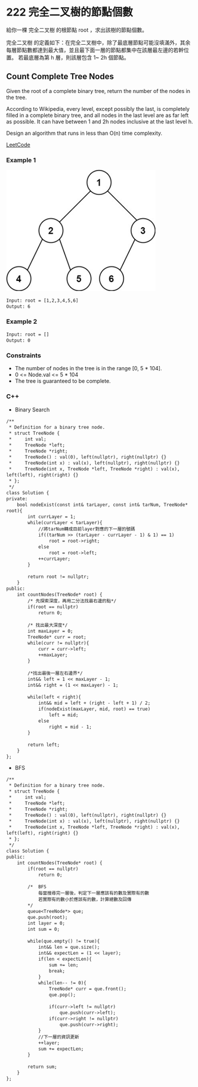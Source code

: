 # 222 完全二叉樹的節點個數

給你一棵 完全二叉樹 的根節點 root ，求出該樹的節點個數。

完全二叉樹 的定義如下：在完全二叉樹中，除了最底層節點可能沒填滿外，其余每層節點數都達到最大值，並且最下面一層的節點都集中在該層最左邊的若幹位置。
若最底層為第 h 層，則該層包含 1~ 2<up>h</sup> 個節點。

##  Count Complete Tree Nodes

Given the root of a complete binary tree, return the number of the nodes in the tree.

According to Wikipedia, every level, except possibly the last, is completely filled in a complete binary tree, and all nodes in the last level are as far left as possible.
It can have between 1 and 2h nodes inclusive at the last level h.

Design an algorithm that runs in less than O(n) time complexity.

[LeetCode](https://leetcode-cn.com/problems/count-complete-tree-nodes/)

### Example 1

<img src="img/222.jpg" width = "400"/>

```
Input: root = [1,2,3,4,5,6]
Output: 6
```

### Example 2

```
Input: root = []
Output: 0
```

### Constraints

* The number of nodes in the tree is in the range [0, 5 * 104].
* 0 <= Node.val <= 5 * 104
* The tree is guaranteed to be complete.

### C++ 

* Binary Search

```
/**
 * Definition for a binary tree node.
 * struct TreeNode {
 *     int val;
 *     TreeNode *left;
 *     TreeNode *right;
 *     TreeNode() : val(0), left(nullptr), right(nullptr) {}
 *     TreeNode(int x) : val(x), left(nullptr), right(nullptr) {}
 *     TreeNode(int x, TreeNode *left, TreeNode *right) : val(x), left(left), right(right) {}
 * };
 */
class Solution {
private:
    bool nodeExist(const int& tarLayer, const int& tarNum, TreeNode* root){
        int currLayer = 1;
        while(currLayer < tarLayer){
            //將tarNum轉成目前layer對應的下一層的號碼
            if((tarNum >> (tarLayer - currLayer - 1) & 1) == 1) 
                root = root->right;
            else    
                root = root->left;
            ++currLayer;
        }

        return root != nullptr;
    }
public:
    int countNodes(TreeNode* root) {
        /* 先探索深度，再用二分法找最右邊的點*/
        if(root == nullptr)
            return 0;
        
        /* 找出最大深度*/
        int maxLayer = 0;
        TreeNode* curr = root;
        while(curr != nullptr){
            curr = curr->left;
            ++maxLayer;
        }

        /*找出最後一層左右邊界*/
        int&& left = 1 << maxLayer - 1;
        int&& right = (1 << maxLayer) - 1;        

        while(left < right){
            int&& mid = left + (right - left + 1) / 2;
            if(nodeExist(maxLayer, mid, root) == true)
                left = mid;
            else    
                right = mid - 1;
        }

        return left;        
    }
};
```

* BFS

```
/**
 * Definition for a binary tree node.
 * struct TreeNode {
 *     int val;
 *     TreeNode *left;
 *     TreeNode *right;
 *     TreeNode() : val(0), left(nullptr), right(nullptr) {}
 *     TreeNode(int x) : val(x), left(nullptr), right(nullptr) {}
 *     TreeNode(int x, TreeNode *left, TreeNode *right) : val(x), left(left), right(right) {}
 * };
 */
class Solution {
public:
    int countNodes(TreeNode* root) {
        if(root == nullptr)
            return 0;

        /*  BFS
            每當搜尋完一層後，判定下一層應該有的數及實際有的數
            若實際有的數小於應該有的數，計算總數及回傳
        */
        queue<TreeNode*> que;
        que.push(root);
        int layer = 0;
        int sum = 0;

        while(que.empty() != true){
            int&& len = que.size();
            int&& expectLen = (1 << layer);
            if(len < expectLen){
                sum += len;
                break;
            }
            while(len-- != 0){
                TreeNode* curr = que.front();
                que.pop();

                if(curr->left != nullptr)
                    que.push(curr->left);
                if(curr->right != nullptr)
                    que.push(curr->right);
            }
            //下一層的資訊更新
            ++layer;
            sum += expectLen;
        }

        return sum;
    }
};
```
